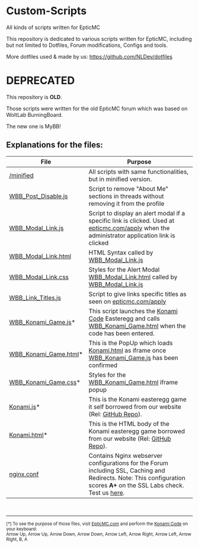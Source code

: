 # Custom-Scripts
All kinds of scripts written for EpticMC

This repository is dedicated to various scripts written for EpticMC, including but not limited to Dotfiles, Forum modifications, Configs and tools. 

More dotfiles used & made by us: https://github.com/NLDev/dotfiles 

# DEPRECATED

This repository is **OLD**.

Those scripts were written for the old EpticMC forum which was based on WoltLab BurningBoard.

The new one is MyBB!

## Explanations for the files:

| File | Purpose |
|------|---------|
| <a href="https://github.com/EpticMC/Custom-Scripts/tree/master/minified">/minified</a> | All scripts with same functionalities, but in minified version. | 
| <a href="https://github.com/EpticMC/Custom-Scripts/blob/master/WBB_Post_Disable.js">WBB_Post_Disable.js</a> | Script to remove "About Me" sections in threads without removing it from the profile |
| <a href="https://github.com/EpticMC/Custom-Scripts/blob/master/WBB_Modal_Link.js">WBB_Modal_Link.js</a> | Script to display an alert modal if a specific link is clicked. Used at <a href="https://epticmc.com/apply">epticmc.com/apply</a> when the administrator application link is clicked |
| <a href="https://github.com/EpticMC/Custom-Scripts/blob/master/WBB_Modal_Link.html">WBB_Modal_Link.html</a> | HTML Syntax called by <a href="https://github.com/EpticMC/Custom-Scripts/blob/master/WBB_Modal_Link.js">WBB_Modal_Link.js</a> |
| <a href="https://github.com/EpticMC/Custom-Scripts/blob/master/WBB_Modal_Link.css">WBB_Modal_Link.css</a> | Styles for the Alert Modal <a href="https://github.com/EpticMC/Custom-Scripts/blob/master/WBB_Modal_Link.html">WBB_Modal_Link.html</a> called by <a href="https://github.com/EpticMC/Custom-Scripts/blob/master/WBB_Modal_Link.js">WBB_Modal_Link.js</a> |
| <a href="https://github.com/EpticMC/Custom-Scripts/blob/master/WBB_Link_Titles.js">WBB_Link_Titles.js</a> | Script to give links specific titles as seen on <a href="https://epticmc.com/apply">epticmc.com/apply</a> |
| <a href="https://github.com/EpticMC/Custom-Scripts/blob/master/WBB_Konami_Game.js">WBB_Konami_Game.js</a>\* | This script launches the <a href="https://en.wikipedia.org/wiki/Konami_Code">Konami Code</a> Easteregg and calls <a href="https://github.com/EpticMC/Custom-Scripts/blob/master/WBB_Konami_Game.html">WBB_Konami_Game.html</a> when the code has been entered. | 
| <a href="https://github.com/EpticMC/Custom-Scripts/blob/master/WBB_Konami_Game.html">WBB_Konami_Game.html</a>\* | This is the PopUp which loads <a href="https://github.com/EpticMC/Custom-Scripts/blob/master/Konami.html">Konami.html</a> as iframe once <a href="https://github.com/EpticMC/Custom-Scripts/blob/master/WBB_Konami_Game.js">WBB_Konami_Game.js</a> has been confirmed |
| <a href="https://github.com/EpticMC/Custom-Scripts/blob/master/WBB_Konami_Game.css">WBB_Konami_Game.css</a>\* | Styles for the <a href="https://github.com/EpticMC/Custom-Scripts/blob/master/WBB_Konami_Game.html">WBB_Konami_Game.html</a> iframe popup |
| <a href="https://github.com/EpticMC/Custom-Scripts/blob/master/Konami.js">Konami.js</a>\* | This is the Konami easteregg game it self borrowed from our website (Rel: <a href="https://github.com/NLDev/NullDev/tree/master/js">GitHub Repo</a>). | 
| <a href="https://github.com/EpticMC/Custom-Scripts/blob/master/Konami.html">Konami.html</a>\* | This is the HTML body of the Konami easteregg game borrowed from our website (Rel: <a href="https://github.com/NLDev/NullDev/tree/master/js">GitHub Repo</a>). |
| <a href="https://github.com/EpticMC/Custom-Scripts/blob/master/nginx.conf">nginx.conf</a> | Contains Nginx webserver configurations for the Forum including SSL, Caching and Redirects. Note: This configuration scores **A+** on the SSL Labs check. Test us <a href="https://www.ssllabs.com/ssltest/analyze.html?d=epticmc.com&latest">here</a>. | 

<br>

<hr>
<sup>[*] To see the purpose of those files, visit <a href="https://epticmc.com">EpticMC.com</a> and perform the <a href="https://en.wikipedia.org/wiki/Konami_Code">Konami Code</a> on your keyboard:<br>
Arrow Up, Arrow Up, Arrow Down, Arrow Down, Arrow Left, Arrow Right, Arrow Left, Arrow Right, B, A
</sup>
